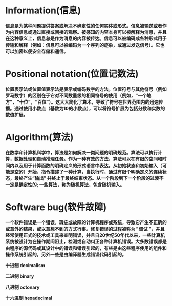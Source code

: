 # Information(信息)
**信息是为某种问题提供答案或解决不确定性的任何实体或形式。信息被输送或者作为内容信息或通过直接或间接的观察。被感知的内容本身可以被解释为消息，并且在这种意义上，信息总是作为消息的内容被传达。信息可以被编码成各种形式用于传输和解释（例如：信息可以被编码为一个序列的迹象，或通过发送信号）。它也可以加密以便安全存储和通信。**



# Positional notation(位置记数法)
**位置表示法或位置值表示法是表示或编码数字的方法。位置符号与其他符号（例如罗马数字）的区别在于它对不同数量级的相同符号的使用（例如，“一个地方”，“十位”，“百位”）。这大大简化了算术，导致了符号在世界范围内的迅速传播。通过使用小数点（基数为10的小数点），可以将符号扩展为包括分数和实数的数值扩展。**

# Algorithm(算法)
**在数学和计算机科学中，算法是如何解决一类问题的明确规范。算法可以执行计算，数据处理和自动推理任务。作为一种有效的方法，算法可以在有限的空间和时间内以及用于计算函数的明确定义的形式语言中表达。从初始状态和初始输入（可能是空的）开始，指令描述了一种计算，当执行时，通过有限个明确定义的连续状态，最终产生“输出” 并终止于最终结束状态。从一个阶段到下一个阶段的过渡不一定是确定性的; 一些算法，称为随机算法，包含随机输入。**

# Software bug(软件故障)
**一个软件错误是一个错误，瑕疵或故障的计算机程序或系统，导致它产生不正确的或意外的结果，或以意想不到的方式行事。修复错误的过程被称为“ 调试 ”，并且经常使用正式的技术或工具来查明错误，并且自20世纪50年代以来，一些计算机系统被设计为在操作期间阻止，检测或自动纠正各种计算机错误。大多数错误都是由程序的源代码或其设计中的错误和错误引起的，有些是由这些程序使用的组件和操作系统引起的，另外一些是由编译器生成错误代码引起的。**

**十进制&nbsp;decimalism**

**二进制&nbsp;binary**

**八进制&nbsp;octonary**

**十六进制&nbsp;hexadecimal**